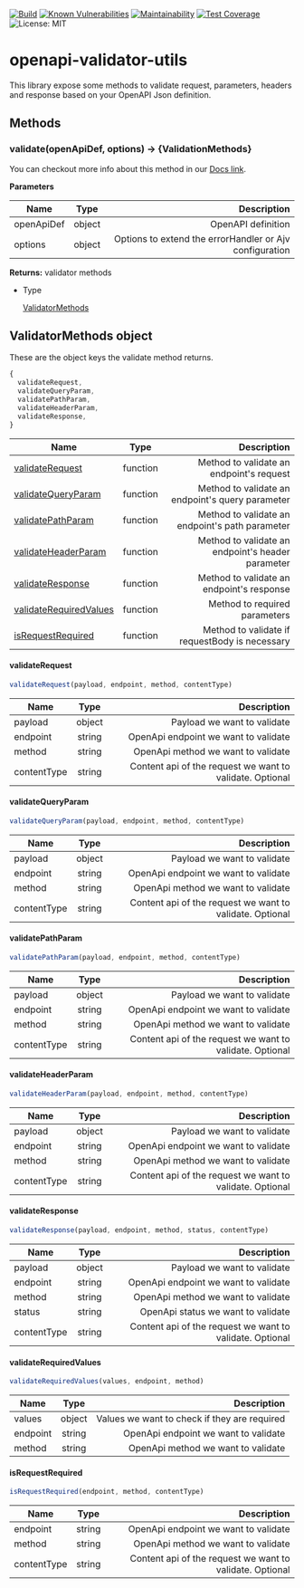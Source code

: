 [![Build](https://github.com/BRIKEV/openapi-validator-utils/actions/workflows/runTests.yml/badge.svg)](https://github.com/BRIKEV/openapi-validator-utils/actions/workflows/runTests.yml)
[![Known Vulnerabilities](https://snyk.io/test/github/BRIKEV/openapi-validator-utils/badge.svg)](https://snyk.io/test/github/BRIKEV/openapi-validator-utils)
[![Maintainability](https://api.codeclimate.com/v1/badges/efee2f09c8c1887ccbf9/maintainability)](https://codeclimate.com/github/BRIKEV/openapi-validator-utils/maintainability)
[![Test Coverage](https://api.codeclimate.com/v1/badges/efee2f09c8c1887ccbf9/test_coverage)](https://codeclimate.com/github/BRIKEV/openapi-validator-utils/test_coverage)
![License: MIT](https://img.shields.io/badge/License-MIT-green.svg)

# openapi-validator-utils

This library expose some methods to validate request, parameters, headers and response based on your OpenAPI Json definition.
## Methods
### validate(openApiDef, options) -> {ValidationMethods}

You can checkout more info about this method in our [Docs link](https://brikev.github.io/openapi-validator-utils/global.html#validate).

**Parameters**

| Name        | Type   | Description        |
| ------------|:------:| ------------------:|
| openApiDef  | object | OpenAPI definition |
| options     | object | Options to extend the errorHandler or Ajv configuration |


**Returns:**
validator methods
 - Type

      [ValidatorMethods](#ValidatorMethods)

## ValidatorMethods object

These are the object keys the validate method returns.

```js
{
  validateRequest,
  validateQueryParam,
  validatePathParam,
  validateHeaderParam,
  validateResponse,
}
```

| Name                                        | Type     | Description        |
| --------------------------------------------|:--------:| ------------------:|
| [validateRequest](#validateRequest)         | function | Method to validate an endpoint's request |
| [validateQueryParam](#validateQueryParam)   | function | Method to validate an endpoint's query parameter |
| [validatePathParam](#validatePathParam)     | function | Method to validate an endpoint's path parameter |
| [validateHeaderParam](#validateHeaderParam) | function | Method to validate an endpoint's header parameter |
| [validateResponse](#validateResponse)       | function | Method to validate an endpoint's response |
| [validateRequiredValues](#validateRequiredValues) | function | Method to required parameters |
| [isRequestRequired](#isRequestRequired) | function | Method to validate if requestBody is necessary |

#### validateRequest

```js
validateRequest(payload, endpoint, method, contentType)
```

| Name        | Type   | Description        |
| ------------|:------:| ------------------:|
| payload     | object | Payload we want to validate |
| endpoint    | string | OpenApi endpoint we want to validate |
| method      | string | OpenApi method we want to validate |
| contentType | string | Content api of the request we want to validate. Optional |

#### validateQueryParam

```js
validateQueryParam(payload, endpoint, method, contentType)
```

| Name        | Type   | Description        |
| ------------|:------:| ------------------:|
| payload     | object | Payload we want to validate |
| endpoint    | string | OpenApi endpoint we want to validate |
| method      | string | OpenApi method we want to validate |
| contentType | string | Content api of the request we want to validate. Optional |

#### validatePathParam

```js
validatePathParam(payload, endpoint, method, contentType)
```

| Name        | Type   | Description        |
| ------------|:------:| ------------------:|
| payload     | object | Payload we want to validate |
| endpoint    | string | OpenApi endpoint we want to validate |
| method      | string | OpenApi method we want to validate |
| contentType | string | Content api of the request we want to validate. Optional |

#### validateHeaderParam

```js
validateHeaderParam(payload, endpoint, method, contentType)
```

| Name        | Type   | Description        |
| ------------|:------:| ------------------:|
| payload     | object | Payload we want to validate |
| endpoint    | string | OpenApi endpoint we want to validate |
| method      | string | OpenApi method we want to validate |
| contentType | string | Content api of the request we want to validate. Optional |

#### validateResponse

```js
validateResponse(payload, endpoint, method, status, contentType)
```

| Name        | Type   | Description        |
| ------------|:------:| ------------------:|
| payload     | object | Payload we want to validate |
| endpoint    | string | OpenApi endpoint we want to validate |
| method      | string | OpenApi method we want to validate |
| status      | string | OpenApi status we want to validate |
| contentType | string | Content api of the request we want to validate. Optional |

#### validateRequiredValues

```js
validateRequiredValues(values, endpoint, method)
```

| Name        | Type   | Description        |
| ------------|:------:| ------------------:|
| values      | object | Values we want to check if they are required |
| endpoint    | string | OpenApi endpoint we want to validate |
| method      | string | OpenApi method we want to validate |

#### isRequestRequired

```js
isRequestRequired(endpoint, method, contentType)
```

| Name        | Type   | Description        |
| ------------|:------:| ------------------:|
| endpoint    | string | OpenApi endpoint we want to validate |
| method      | string | OpenApi method we want to validate |
| contentType | string | Content api of the request we want to validate. Optional |
